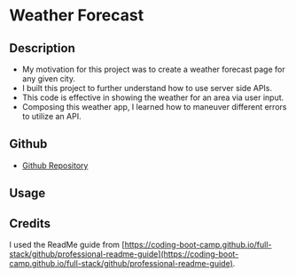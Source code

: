# Weather Forecast

## Description

- My motivation for this project was to create a weather forecast page for any given city.
- I built this project to further understand how to use server side APIs.
- This code is effective in showing the weather for an area via user input.
- Composing this weather app, I learned how to maneuver different errors to utilize an API.

## Github
- [Github Repository](https://github.com/Celyph/forecast)

## Usage




## Credits

I used the ReadMe guide from [https://coding-boot-camp.github.io/full-stack/github/professional-readme-guide](https://coding-boot-camp.github.io/full-stack/github/professional-readme-guide).
